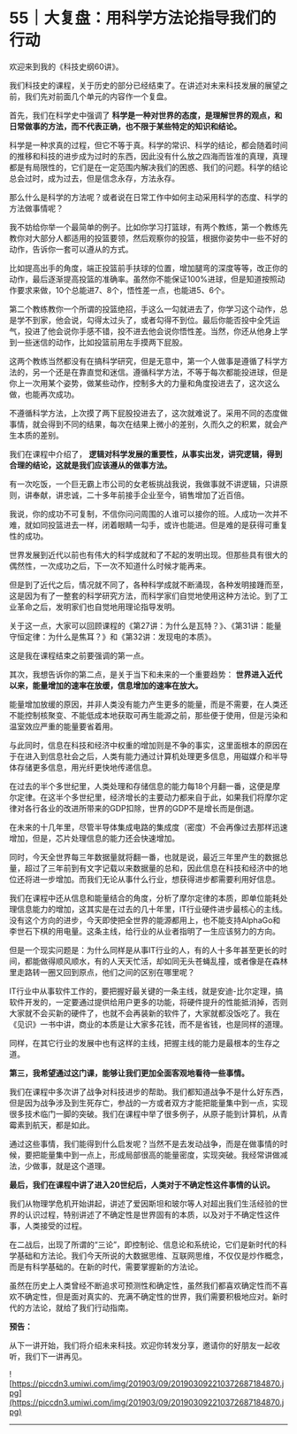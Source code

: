 # 55｜大复盘：用科学方法论指导我们的行动

欢迎来到我的《科技史纲60讲》。

我们科技史的课程，关于历史的部分已经结束了。在讲述对未来科技发展的展望之前，我们先对前面几个单元的内容作一个复盘。

首先，我们在科学史中强调了 **科学是一种对世界的态度，是理解世界的观点，和日常做事的方法，而不代表正确，也不限于某些特定的知识和结论。**

科学是一种求真的过程，但它不等于真。科学的常识、科学的结论，都会随着时间的推移和科技的进步成为过时的东西，因此没有什么放之四海而皆准的真理，真理都是有局限性的，它们是在一定范围内解决我们的困惑、我们的问题。科学的结论总会过时，成为过去，但是信念永存，方法永存。

那么什么是科学的方法呢？或者说在日常工作中如何主动采用科学的态度、科学的方法做事情呢？

我不妨给你举一个最简单的例子。比如你学习打篮球，有两个教练，第一个教练先教你对大部分人都适用的投篮要领，然后观察你的投篮，根据你姿势中一些不好的动作，告诉你一套可以遵从的方式。

比如提高出手的角度，端正投篮前手扶球的位置，增加腿弯的深度等等，改正你的动作，最后逐渐提高投篮的准确率。虽然你不能保证100%进球，但是知道按照动作要求来做，10个总能进7、8个，悟性差一点，也能进5、6个。

第二个教练教你一个所谓的投篮绝招，手这么一勾就进去了，你学习这个动作，总是学不到家，他会说，勾得太过头了，或者勾得不到位。最后你能否投中全凭运气，投进了他会说你手感不错，投不进去他会说你悟性差。当然，你还从他身上学到一些迷信的动作，比如投篮前用左手摸两下屁股。

这两个教练当然都没有在搞科学研究，但是无意中，第一个人做事是遵循了科学方法的，另一个还是在靠直觉和迷信。遵循科学方法，不等于每次都能投进球，但是你上一次用某个姿势，做某些动作，控制多大的力量和角度投进去了，这次这么做，也能再次成功。

不遵循科学方法，上次摸了两下屁股投进去了，这次就难说了。采用不同的态度做事情，就会得到不同的结果，每次在结果上微小的差别，久而久之的积累，就会产生本质的差别。

我们在课程中介绍了， **逻辑对科学发展的重要性，从事实出发，讲究逻辑，得到合理的结论，这就是我们应该遵从的做事方法。**

有一次吃饭，一个巨无霸上市公司的女老板挑战我说，我做事就不讲逻辑，只讲原则，讲奉献，讲忠诚，二十多年前接手企业至今，销售增加了近百倍。

我说，你的成功不可复制，不信你问问周围的人谁可以接你的班。人成功一次并不难，就如同投篮进去一样，闭着眼睛一勾手，或许也能进。但是难的是获得可重复性的成功。

世界发展到近代以前也有伟大的科学成就和了不起的发明出现。但那些具有很大的偶然性，一次成功之后，下一次不知道什么时候才能再来。

但是到了近代之后，情况就不同了，各种科学成就不断涌现，各种发明接踵而至，这是因为有了一整套的科学研究方法，而科学家们自觉地使用这种方法论。到了工业革命之后，发明家们也自觉地用理论指导发明。

关于这一点，大家可以回顾课程的《第27讲：为什么是瓦特？》、《第31讲：能量守恒定律：为什么是焦耳？》和《第32讲：发现电的本质》。

这是我在课程结束之前要强调的第一点。

其次，我想告诉你的第二点，是关于当下和未来的一个重要趋势： **世界进入近代以来，能量增加的速率在放缓，信息增加的速率在放大。**

能量增加放缓的原因，并非人类没有能力产生更多的能量，而是不需要，在人类还不能控制核聚变、不能低成本地获取可再生能源之前，那些便于使用，但是污染和温室效应严重的能量要省着用。

与此同时，信息在科技和经济中权重的增加则是不争的事实，这里面根本的原因在于在进入到信息社会之后，人类有能力通过计算机处理更多信息，用磁媒介和半导体存储更多信息，用光纤更快地传递信息。

在过去的半个多世纪里，人类处理和存储信息的能力每18个月翻一番，这便是摩尔定律。在这半个多世纪里，经济增长的主要动力都来自于此，如果我们将摩尔定律对各行各业的改进所带来的GDP扣除，世界的GDP不是增长而是倒退。

在未来的十几年里，尽管半导体集成电路的集成度（密度）不会再像过去那样迅速增加，但是，芯片处理信息的能力还会快速增加。

同时，今天全世界每三年数据量就将翻一番，也就是说，最近三年里产生的数据总量，超过了三年前到有文字记载以来数据量的总和，因此信息在科技和经济中的地位还将进一步增加。而我们无论从事什么行业，想获得进步都需要利用好信息。

我们在课程中还从信息和能量结合的角度，分析了摩尔定律的本质，即单位能耗处理信息能力的增加，这其实是在过去的几十年里，IT行业硬件进步最核心的主线。没有这个方向的进步，今天即使把全世界的能源都用上，也不能支持AlphaGo和李世石下棋的用电量。这条主线，给行业的从业者指明了一生应该努力的方向。

但是一个现实问题是：为什么同样是从事IT行业的人，有的人十多年甚至更长的时间，都能做得顺风顺水，有的人天天忙活，却如同无头苍蝇乱撞，或者像是在森林里走路转一圈又回到原点，他们之间的区别在哪里呢？

IT行业中从事软件工作的，要把握好最关键的一条主线，就是安迪-比尔定理，搞软件开发的，一定要通过提供给用户更多的功能，将硬件提升的性能抵消掉，否则大家就不会买新的硬件了，也就不会再装新的软件了，大家就都没饭吃了。我在《见识》一书中讲，商业的本质是让大家多花钱，而不是省钱，也是同样的道理。

同样，在其它行业的发展中也有这样的主线，把握主线的能力是最根本的生存之道。

 **第三，我希望通过这门课，能够让我们更加全面客观地看待一些事情。**

我们在课程中多次讲了战争对科技进步的帮助。我们都知道战争不是什么好东西，但是因为战争涉及到生死存亡，参战的一方或者双方才能把能量集中到一点，实现很多技术临门一脚的突破。我们在课程中举了很多例子，从原子能到计算机，从青霉素到航天，都是如此。

通过这些事情，我们能得到什么启发呢？当然不是去发动战争，而是在做事情的时候，要把能量集中到一点上，形成局部很高的能量密度，实现突破。我经常讲做减法，少做事，就是这个道理。

 **最后，我们在课程中讲了进入20世纪后，人类对于不确定性这件事情的认识。**

我们从物理学危机开始讲起，讲述了爱因斯坦和玻尔等人对超出我们生活经验的世界的认识过程，特别讲述了不确定性是世界固有的本质，以及对于不确定性这件事，人类接受的过程。

在二战后，出现了所谓的“三论”，即控制论、信息论和系统论，它们是新时代的科学基础和方法论。我们今天所说的大数据思维、互联网思维，不仅仅是炒作概念，而是有科学基础的。在新的时代，需要掌握新的方法论。

虽然在历史上人类曾经不断追求可预测性和确定性，虽然我们都喜欢确定性而不喜欢不确定性，但是面对真实的、充满不确定性的世界，我们需要积极地应对。新时代的方法论，就给了我们行动指南。

 **预告：**

从下一讲开始，我们将介绍未来科技。欢迎你转发分享，邀请你的好朋友一起收听，我们下一讲再见。

![https://piccdn3.umiwi.com/img/201903/09/201903092210372687184870.jpg](https://piccdn3.umiwi.com/img/201903/09/201903092210372687184870.jpg)

---
